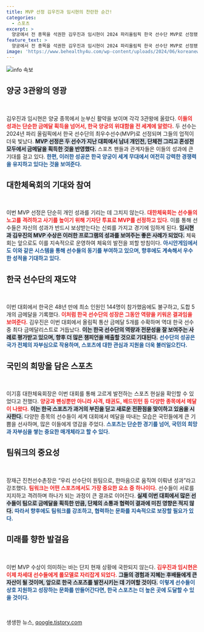 ```yaml
---
title: MVP 선정 김우진과 임시현의 찬란한 순간!
categories:
  - 스포츠
excerpt: >
  양궁에서 전 종목을 석권한 김우진과 임시현이 2024 파리올림픽 한국 선수단 MVP로 선정됐다! 김우진은 통산 5번째 금메달로 역대 한국 최다 금메달리스트에 등극하며, 한국 스포츠의 놀라운 성과를 밝혀냈다.
feature_text: >
  양궁에서 전 종목을 석권한 김우진과 임시현이 2024 파리올림픽 한국 선수단 MVP로 선정됐다! 김우진은 통산 5번째 금메달로 역대 한국 최다 금메달리스트에 등극하며, 한국 스포츠의 놀라운 성과를 밝혀냈다.
image: 'https://www.behealthy4u.com/wp-content/uploads/2024/06/koreanews.jpg'
---
```


<p><img src="https://www.behealthy4u.com/wp-content/uploads/2024/06/koreanews.jpg" alt="info 속보" /></p>

<h2 data-ke-size="size26">양궁 3관왕의 영광</h2>

<p data-ke-size="size16">&nbsp;</p>

<p>김우진과 임시현은 양궁 종목에서 눈부신 활약을 보이며 각각 3관왕에 올랐다. <b><span style="color: #ee2323;">이들의 성과는 단순한 금메달 획득을 넘어서, 한국 양궁의 위대함을 전 세계에 알렸다.</span></b> 두 선수는 2024년 파리 올림픽에서 한국 선수단의 최우수선수(MVP)로 선정되며 그들의 업적이 더욱 빛났다. <b><span style="background-color: #21538527;">MVP 선정은 두 선수가 지난 대회에서 남녀 개인전, 단체전 그리고 혼성전 모두에서 금메달을 획득한 것을 반영했다.</span></b> 스포츠 팬들과 관계자들은 이들의 성과에 큰 기대를 걸고 있다. <b><span style="color: #1a5490;">한편, 이러한 성공은 한국 양궁이 세계 무대에서 여전히 강력한 경쟁력을 유지하고 있다는 것을 보여준다.</span></b></p>

<h2 data-ke-size="size26">대한체육회의 기대와 참여</h2>

<p data-ke-size="size16">&nbsp;</p>

<p>이번 MVP 선정은 단순히 개인 성과를 기리는 데 그치지 않는다. <b><span style="color: #ee2323;">대한체육회는 선수들의 노고를 격려하고 사기를 높이기 위해 기자단 투표로 MVP를 선정하고 있다.</span></b> 이를 통해 선수들은 자신의 성과가 반드시 보상받는다는 신뢰를 가지고 경기에 임하게 된다. <b><span style="background-color: #21538527;">임시현과 김우진의 MVP 수상은 이러한 프로그램의 성과를 보여주는 좋은 사례가 되었다.</span></b> 체육회는 앞으로도 이를 지속적으로 운영하여 체육의 발전을 꾀할 방침이다. <b><span style="color: #1a5490;">아시안게임에서도 이와 같은 시스템을 통해 선수들의 동기를 부여하고 있으며, 향후에도 계속해서 우수한 성적을 기대하고 있다.</span></b></p>

<h2 data-ke-size="size26">한국 선수단의 재도약</h2>

<p data-ke-size="size16">&nbsp;</p>

<p>이번 대회에서 한국은 48년 만에 최소 인원인 144명이 참가했음에도 불구하고, 도합 5개의 금메달을 기록했다. <b><span style="color: #ee2323;">이처럼 한국 선수단의 성장은 그동안 역량을 키워온 결과임을 보여준다.</span></b> 김우진은 이번 대회에서 올림픽 통산 금메달 5개를 수확하며 역대 한국 선수 중 최다 금메달리스트로 거듭났다. <b><span style="background-color: #21538527;">이는 한국 선수단의 역량과 전문성을 잘 보여주는 사례로 평가받고 있으며, 향후 더 많은 챔피언을 배출할 것으로 기대된다.</span></b> <b><span style="color: #1a5490;">선수단의 성공은 국가 전체의 자부심으로 작용하며, 스포츠에 대한 관심과 지원을 더욱 불러일으킨다.</span></b></p>

<h2 data-ke-size="size26">국민의 희망을 담은 스포츠</h2>

<p data-ke-size="size16">&nbsp;</p>

<p>이기흥 대한체육회장은 이번 대회를 통해 고르게 발전하는 스포츠 현실을 확인할 수 있었다고 전했다. <b><span style="color: #ee2323;">양궁과 펜싱뿐만 아니라 사격, 태권도, 배드민턴 등 다양한 종목에서 메달이 나왔다.</span></b> <b><span style="background-color: #21538527;">이는 한국 스포츠가 과거의 부진을 딛고 새로운 전환점을 맞이하고 있음을 시사한다.</span></b> 다양한 종목의 선수들이 세계 대회에서 메달을 따내는 모습은 국민들에게 큰 기쁨을 선사하며, 많은 이들에게 영감을 주었다. <b><span style="color: #1a5490;">스포츠는 단순한 경기를 넘어, 국민의 희망과 자부심을 쌓는 중요한 매개체라고 할 수 있다.</span></b></p>

<h2 data-ke-size="size26">팀워크의 중요성</h2>

<p data-ke-size="size16">&nbsp;</p>

<p>장재근 진천선수촌장은 “우리 선수단이 원팀으로, 한마음으로 움직여 이뤄낸 성과”라고 강조했다. <b><span style="color: #ee2323;">팀워크는 어떤 스포츠에서도 가장 중요한 요소 중 하나이다.</span></b> 선수들이 서로를 지지하고 격려하며 하나가 되는 과정이 큰 결과로 이어진다. <b><span style="background-color: #21538527;">실제 이번 대회에서 많은 선수들이 팀으로 금메달을 획득한 만큼, 단체의 소통과 협력이 결과에 미친 영향은 적지 않다.</span></b> <b><span style="color: #1a5490;">따라서 향후에도 팀워크를 강조하고, 협력하는 문화를 지속적으로 보장할 필요가 있다.</span></b></p>

<h2 data-ke-size="size26">미래를 향한 발걸음</h2>

<p data-ke-size="size16">&nbsp;</p>

<p>이번 MVP 수상이 의미하는 바는 단지 현재 상황에 국한되지 않는다. <b><span style="color: #ee2323;">김우진과 임시현은 이제 차세대 선수들에게 롤모델로 자리잡게 되었다.</span></b> <b><span style="background-color: #21538527;">그들의 경험과 지혜는 후배들에게 큰 자산이 될 것이며, 앞으로 한국 스포츠를 발전시키는 데 기여할 것이다.</span></b> <b><span style="color: #1a5490;">이렇게 선수들이 상호 지원하고 성장하는 문화를 만들어간다면, 한국 스포츠는 더 높은 곳에 도달할 수 있을 것이다.</span></b></p>

<p data-ke-size="size16">&nbsp;</p>
생생한 뉴스, <a href="https://qoogle.tistory.com" rel="dofollow">qoogle.tistory.com</a>


